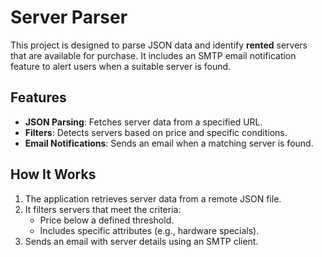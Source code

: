 # Server Parser

This project is designed to parse JSON data and identify **rented** servers that are available for purchase. It includes an SMTP email notification feature to alert users when a suitable server is found.

## Features
- **JSON Parsing**: Fetches server data from a specified URL.
- **Filters**: Detects servers based on price and specific conditions.
- **Email Notifications**: Sends an email when a matching server is found.

## How It Works
1. The application retrieves server data from a remote JSON file.
2. It filters servers that meet the criteria:
   - Price below a defined threshold.
   - Includes specific attributes (e.g., hardware specials).
3. Sends an email with server details using an SMTP client.
